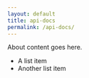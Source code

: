 ```yaml
---
layout: default
title: api-docs
permalink: /api-docs/
---
```


About content goes here.

* A list item
* Another list item